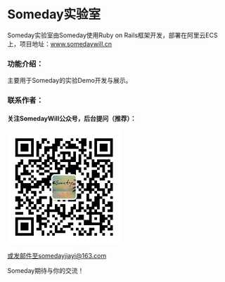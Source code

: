 # Someday实验室

Someday实验室由Someday使用Ruby on Rails框架开发，部署在阿里云ECS上，项目地址：www.somedaywill.cn

### 功能介绍：

主要用于Someday的实验Demo开发与展示。

### 联系作者：

#### 关注SomedayWill公众号，后台提问（推荐）：

![QR_code](SomedayWill_QR_code.jpg)

或发邮件至somedayjiayi@163.com

Someday期待与你的交流！